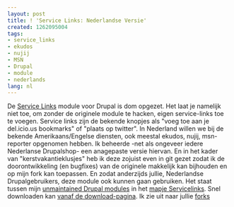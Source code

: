 ```yaml
---
layout: post
title: ! 'Service Links: Nederlandse Versie'
created: 1262095004
tags:
- service_links
- ekudos
- nujij
- MSN
- Drupal
- module
- nederlands
lang: nl
---
```

De [Service Links](http://drupal.org/project/service_links) module voor Drupal is dom opgezet. Het laat je namelijk niet toe, om zonder de originele module te hacken, eigen service-links toe te voegen. Service links zijn de bekende knopjes als "voeg toe aan je del.icio.us bookmarks" of "plaats op twitter". In Nederland willen we bij de bekende Amerikaans/Engelse diensten, ook meestal ekudos, nujij, msn-reporter opgenomen hebben. Ik beheerde -net als ongeveer iedere Nederlanse Drupalshop- een anagepaste versie hiervan. En in het kader van "kerstvakantieklusjes" heb ik deze zojuist even in git gezet zodat ik de doorontwikkeling (en bugfixes) van de originele makkelijk kan bijhouden en op mijn fork kan toepassen. En zodat anderzijds jullie, Nederlandse Drupalgebruikers, deze module ook kunnen gaan gebruiken. Het staat tussen mijn [unmaintained Drupal modules](http://github.com/berkes/Unmaintained-Drupal-modules/) in het [mapje Servicelinks](http://github.com/berkes/Unmaintained-Drupal-modules/tree/master/service_links/). Snel downloaden kan [vanaf de download-pagina](http://github.com/berkes/Unmaintained-Drupal-modules/downloads). Ik zie uit naar jullie [forks](http://help.github.com/forking/) 
